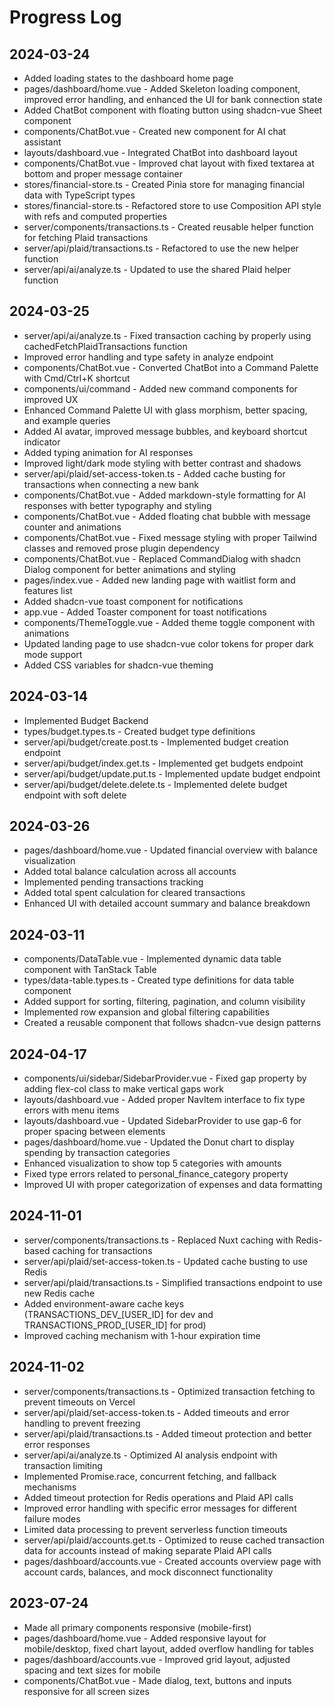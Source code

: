 # Progress Log

## 2024-03-24
- Added loading states to the dashboard home page
- pages/dashboard/home.vue - Added Skeleton loading component, improved error handling, and enhanced the UI for bank connection state
- Added ChatBot component with floating button using shadcn-vue Sheet component
- components/ChatBot.vue - Created new component for AI chat assistant
- layouts/dashboard.vue - Integrated ChatBot into dashboard layout
- components/ChatBot.vue - Improved chat layout with fixed textarea at bottom and proper message container
- stores/financial-store.ts - Created Pinia store for managing financial data with TypeScript types
- stores/financial-store.ts - Refactored store to use Composition API style with refs and computed properties
- server/components/transactions.ts - Created reusable helper function for fetching Plaid transactions
- server/api/plaid/transactions.ts - Refactored to use the new helper function
- server/api/ai/analyze.ts - Updated to use the shared Plaid helper function

## 2024-03-25
- server/api/ai/analyze.ts - Fixed transaction caching by properly using cachedFetchPlaidTransactions function
- Improved error handling and type safety in analyze endpoint
- components/ChatBot.vue - Converted ChatBot into a Command Palette with Cmd/Ctrl+K shortcut
- components/ui/command - Added new command components for improved UX
- Enhanced Command Palette UI with glass morphism, better spacing, and example queries
- Added AI avatar, improved message bubbles, and keyboard shortcut indicator
- Added typing animation for AI responses
- Improved light/dark mode styling with better contrast and shadows
- server/api/plaid/set-access-token.ts - Added cache busting for transactions when connecting a new bank
- components/ChatBot.vue - Added markdown-style formatting for AI responses with better typography and styling
- components/ChatBot.vue - Added floating chat bubble with message counter and animations
- components/ChatBot.vue - Fixed message styling with proper Tailwind classes and removed prose plugin dependency
- components/ChatBot.vue - Replaced CommandDialog with shadcn Dialog component for better animations and styling
- pages/index.vue - Added new landing page with waitlist form and features list
- Added shadcn-vue toast component for notifications
- app.vue - Added Toaster component for toast notifications
- components/ThemeToggle.vue - Added theme toggle component with animations
- Updated landing page to use shadcn-vue color tokens for proper dark mode support
- Added CSS variables for shadcn-vue theming 

## 2024-03-14
- Implemented Budget Backend
- types/budget.types.ts - Created budget type definitions
- server/api/budget/create.post.ts - Implemented budget creation endpoint
- server/api/budget/index.get.ts - Implemented get budgets endpoint
- server/api/budget/update.put.ts - Implemented update budget endpoint
- server/api/budget/delete.delete.ts - Implemented delete budget endpoint with soft delete

## 2024-03-26
- pages/dashboard/home.vue - Updated financial overview with balance visualization
- Added total balance calculation across all accounts
- Implemented pending transactions tracking
- Added total spent calculation for cleared transactions
- Enhanced UI with detailed account summary and balance breakdown

## 2024-03-11
- components/DataTable.vue - Implemented dynamic data table component with TanStack Table
- types/data-table.types.ts - Created type definitions for data table component
- Added support for sorting, filtering, pagination, and column visibility
- Implemented row expansion and global filtering capabilities
- Created a reusable component that follows shadcn-vue design patterns

## 2024-04-17
- components/ui/sidebar/SidebarProvider.vue - Fixed gap property by adding flex-col class to make vertical gaps work
- layouts/dashboard.vue - Added proper NavItem interface to fix type errors with menu items
- layouts/dashboard.vue - Updated SidebarProvider to use gap-6 for proper spacing between elements
- pages/dashboard/home.vue - Updated the Donut chart to display spending by transaction categories
- Enhanced visualization to show top 5 categories with amounts
- Fixed type errors related to personal_finance_category property
- Improved UI with proper categorization of expenses and data formatting

## 2024-11-01
- server/components/transactions.ts - Replaced Nuxt caching with Redis-based caching for transactions
- server/api/plaid/set-access-token.ts - Updated cache busting to use Redis
- server/api/plaid/transactions.ts - Simplified transactions endpoint to use new Redis cache
- Added environment-aware cache keys (TRANSACTIONS_DEV_[USER_ID] for dev and TRANSACTIONS_PROD_[USER_ID] for prod)
- Improved caching mechanism with 1-hour expiration time

## 2024-11-02
- server/components/transactions.ts - Optimized transaction fetching to prevent timeouts on Vercel
- server/api/plaid/set-access-token.ts - Added timeouts and error handling to prevent freezing
- server/api/plaid/transactions.ts - Added timeout protection and better error responses
- server/api/ai/analyze.ts - Optimized AI analysis endpoint with transaction limiting
- Implemented Promise.race, concurrent fetching, and fallback mechanisms
- Added timeout protection for Redis operations and Plaid API calls
- Improved error handling with specific error messages for different failure modes
- Limited data processing to prevent serverless function timeouts
- server/api/plaid/accounts.get.ts - Optimized to reuse cached transaction data for accounts instead of making separate Plaid API calls
- pages/dashboard/accounts.vue - Created accounts overview page with account cards, balances, and mock disconnect functionality

## 2023-07-24
- Made all primary components responsive (mobile-first)
- pages/dashboard/home.vue - Added responsive layout for mobile/desktop, fixed chart layout, added overflow handling for tables
- pages/dashboard/accounts.vue - Improved grid layout, adjusted spacing and text sizes for mobile
- components/ChatBot.vue - Made dialog, text, buttons and inputs responsive for all screen sizes
